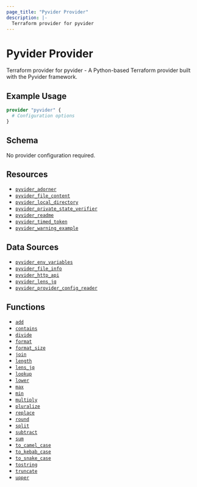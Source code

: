 ```yaml
---
page_title: "Pyvider Provider"
description: |-
  Terraform provider for pyvider
---
```


# Pyvider Provider

Terraform provider for pyvider - A Python-based Terraform provider built with the Pyvider framework.

## Example Usage

```terraform
provider "pyvider" {
  # Configuration options
}
```

## Schema

No provider configuration required.

## Resources

- [`pyvider_adorner`](./resources/adorner.md)
- [`pyvider_file_content`](./resources/file_content.md)
- [`pyvider_local_directory`](./resources/local_directory.md)
- [`pyvider_private_state_verifier`](./resources/private_state_verifier.md)
- [`pyvider_readme`](./resources/readme.md)
- [`pyvider_timed_token`](./resources/timed_token.md)
- [`pyvider_warning_example`](./resources/warning_example.md)

## Data Sources

- [`pyvider_env_variables`](./data-sources/env_variables.md)
- [`pyvider_file_info`](./data-sources/file_info.md)
- [`pyvider_http_api`](./data-sources/http_api.md)
- [`pyvider_lens_jq`](./data-sources/lens_jq.md)
- [`pyvider_provider_config_reader`](./data-sources/provider_config_reader.md)

## Functions

- [`add`](./functions/add.md)
- [`contains`](./functions/contains.md)
- [`divide`](./functions/divide.md)
- [`format`](./functions/format.md)
- [`format_size`](./functions/format_size.md)
- [`join`](./functions/join.md)
- [`length`](./functions/length.md)
- [`lens_jq`](./functions/lens_jq.md)
- [`lookup`](./functions/lookup.md)
- [`lower`](./functions/lower.md)
- [`max`](./functions/max.md)
- [`min`](./functions/min.md)
- [`multiply`](./functions/multiply.md)
- [`pluralize`](./functions/pluralize.md)
- [`replace`](./functions/replace.md)
- [`round`](./functions/round.md)
- [`split`](./functions/split.md)
- [`subtract`](./functions/subtract.md)
- [`sum`](./functions/sum.md)
- [`to_camel_case`](./functions/to_camel_case.md)
- [`to_kebab_case`](./functions/to_kebab_case.md)
- [`to_snake_case`](./functions/to_snake_case.md)
- [`tostring`](./functions/tostring.md)
- [`truncate`](./functions/truncate.md)
- [`upper`](./functions/upper.md)
